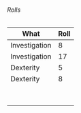 
###### Rolls
| What          | Roll |
| ------------- | ---- |
| Investigation | 8    |
| Investigation | 17   |
| Dexterity     | 5    |
| Dexterity     | 8    |
|               |      |
|               |      |
|               |      |
|               |      |
|               |      |
|               |      |
|               |      |
|               |      |